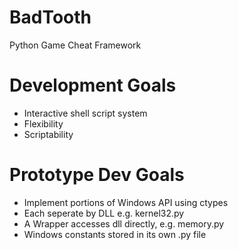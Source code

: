 # BadTooth
Python Game Cheat Framework

# Development Goals
- Interactive shell script system
- Flexibility
- Scriptability

# Prototype Dev Goals
- Implement portions of Windows API using ctypes
- Each seperate by DLL e.g. kernel32.py
- A Wrapper accesses dll directly, e.g. memory.py
- Windows constants stored in its own .py file